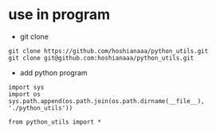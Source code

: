 # use in program

- git clone 

```
git clone https://github.com/hoshianaaa/python_utils.git
git clone git@github.com:hoshianaaa/python_utils.git
```

- add python program

```
import sys
import os
sys.path.append(os.path.join(os.path.dirname(__file__), './python_utils'))

from python_utils import *
```
